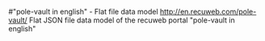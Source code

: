 #"pole-vault in english" - Flat file data model
http://en.recuweb.com/pole-vault/
Flat JSON file data model of the recuweb portal "pole-vault in english"

